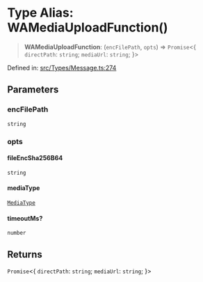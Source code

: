# Type Alias: WAMediaUploadFunction()

> **WAMediaUploadFunction**: (`encFilePath`, `opts`) => `Promise`\<\{ `directPath`: `string`; `mediaUrl`: `string`; \}\>

Defined in: [src/Types/Message.ts:274](https://github.com/Fokusdotid/bail/blob/dad8cbc7bd41e0c17126095b0fc017b92c3d85cf/src/Types/Message.ts#L274)

## Parameters

### encFilePath

`string`

### opts

#### fileEncSha256B64

`string`

#### mediaType

[`MediaType`](MediaType.md)

#### timeoutMs?

`number`

## Returns

`Promise`\<\{ `directPath`: `string`; `mediaUrl`: `string`; \}\>
